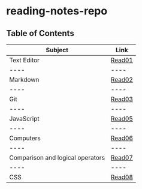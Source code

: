 # reading-notes-repo

## Table of Contents

Subject | Link
---- | ----
Text Editor | [Read01](https://sufianhamdan.github.io/reading-notes-repo//Read01)
---- | ----
Markdown | [Read02](https://sufianhamdan.github.io/reading-notes-repo//Read02)
---- | ----
Git | [Read03](https://sufianhamdan.github.io/reading-notes-repo//Read03)
---- | ----
JavaScript | [Read05](https://sufianhamdan.github.io/reading-notes-repo//Read05)
---- | ----
Computers | [Read06](https://sufianhamdan.github.io/reading-notes-repo//Read06)
---- | ----
Comparison and logical operators | [Read07](https://sufianhamdan.github.io/reading-notes-repo//Read07)
---- | ----
CSS | [Read08](https://sufianhamdan.github.io/reading-notes-repo//Read08)

